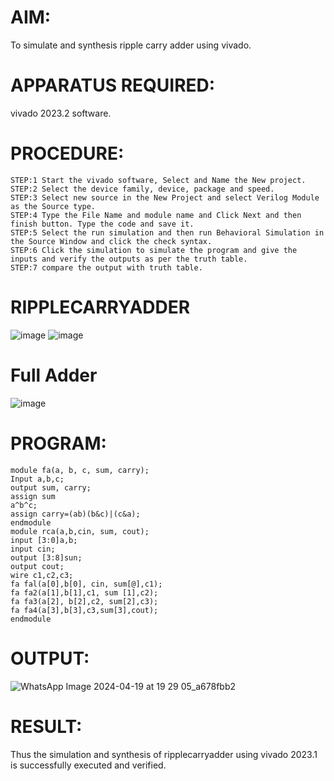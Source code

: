 # AIM:
To simulate and synthesis ripple carry adder using vivado.
# APPARATUS REQUIRED:
vivado 2023.2 software.
# PROCEDURE:
```
STEP:1 Start the vivado software, Select and Name the New project.
STEP:2 Select the device family, device, package and speed.
STEP:3 Select new source in the New Project and select Verilog Module as the Source type.
STEP:4 Type the File Name and module name and Click Next and then finish button. Type the code and save it.
STEP:5 Select the run simulation and then run Behavioral Simulation in the Source Window and click the check syntax.
STEP:6 Click the simulation to simulate the program and give the inputs and verify the outputs as per the truth table.
STEP:7 compare the output with truth table.
```
# RIPPLECARRYADDER
![image](https://github.com/RESMIRNAIR/RIPPLECARRYADDER/assets/154305926/62459000-90cb-4c43-a221-7b8cf1d419b0)
![image](https://github.com/RESMIRNAIR/RIPPLECARRYADDER/assets/154305926/24ea1940-0b55-4f8a-be6a-a7ac5daf2919)
# Full Adder
![image](https://github.com/RESMIRNAIR/RIPPLECARRYADDER/assets/154305926/3208d46f-2fd4-4d6a-987f-63102c173ca0)
# PROGRAM:
```
module fa(a, b, c, sum, carry);
Input a,b,c;
output sum, carry;
assign sum
a^b^c;
assign carry=(ab)(b&c)|(c&a);
endmodule
module rca(a,b,cin, sum, cout);
input [3:0]a,b;
input cin;
output [3:8]sun;
output cout;
wire c1,c2,c3;
fa fal(a[0],b[0], cin, sum[@],c1);
fa fa2(a[1],b[1],c1, sum [1],c2);
fa fa3(a[2], b[2],c2, sum[2],c3);
fa fa4(a[3],b[3],c3,sum[3],cout);
endmodule
```
# OUTPUT:
![WhatsApp Image 2024-04-19 at 19 29 05_a678fbb2](https://github.com/Afsar1276/RIPPLECARRYADDER/assets/161407741/669e9300-4ae5-44c4-b5dc-d592b6b088cb)
# RESULT:
Thus the simulation and synthesis of ripplecarryadder using vivado 2023.1 is successfully executed and verified.
